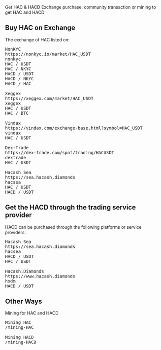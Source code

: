 Get HAC & HACD
Exchange purchase, community transaction or mining to get HAC and HACD


<a name="HAC"></a>

## Buy HAC on Exchange

The exchange of HAC listed on:

<pre class="links">
NonKYC
https://nonkyc.io/market/HAC_USDT
nonkyc
HAC / USDT<br/>HAC / NKYC<br/>HACD / USDT<br/>HACD / NKYC<br/>HACD / HAC

Xeggex
https://xeggex.com/market/HAC_USDT
xeggex
HAC / USDT<br/>HAC / BTC

Vindax
https://vindax.com/exchange-base.html?symbol=HAC_USDT
vindax
HAC / USDT

Dex-Trade
https://dex-trade.com/spot/trading/HACUSDT
dextrade
HAC / USDT

Hacash Sea
https://sea.hacash.diamonds
hacsea
HAC / USDT<br/>HACD / USDT
</pre>


<a name="HACD"></a>

## Get the HACD through the trading service provider

HACD can be purchased through the following platforms or service providers:

<pre class="links">
Hacash Sea
https://sea.hacash.diamonds
hacsea
HACD / USDT<br/>HAC / USDT

Hacash.Diamonds
https://www.hacash.diamonds
hxdm
HACD / USDT
</pre>


<!-- Opensea
https://opensea.io/collection/hacashdiamond
opensea -->

## Other Ways

Mining for HAC and HACD

<pre class="links">
Mining HAC
/mining-HAC

Mining HACD
/mining-HACD
</pre>
